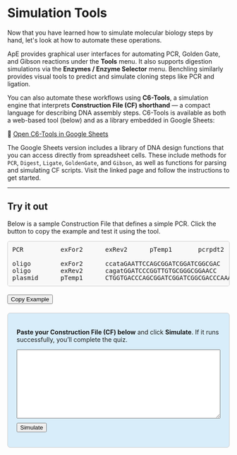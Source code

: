 # Simulation Tools

Now that you have learned how to simulate molecular biology steps by hand, let's look at how to automate these operations.

ApE provides graphical user interfaces for automating PCR, Golden Gate, and Gibson reactions under the **Tools** menu. It also supports digestion simulations via the **Enzymes / Enzyme Selector** menu. Benchling similarly provides visual tools to predict and simulate cloning steps like PCR and ligation.

You can also automate these workflows using **C6-Tools**, a simulation engine that interprets **Construction File (CF) shorthand** — a compact language for describing DNA assembly steps. C6-Tools is available as both a web-based tool (below) and as a library embedded in Google Sheets:

🔗 [Open C6-Tools in Google Sheets](https://docs.google.com/spreadsheets/d/1WATXfGTY0VgpDDVf2EDKTBbBRSOQa_rFcOwFp1GsBjU/edit?usp=sharing)

The Google Sheets version includes a library of DNA design functions that you can access directly from spreadsheet cells. These include methods for `PCR`, `Digest`, `Ligate`, `GoldenGate`, and `Gibson`, as well as functions for parsing and simulating CF scripts. Visit the linked page and follow the instructions to get started.


--- 

## Try it out

Below is a sample Construction File that defines a simple PCR. Click the button to copy the example and test it using the tool.

<pre id="cf_quiz_example" style="background:#f8f8f8; border:1px solid #ccc; padding:10px; border-radius:4px; overflow-x:auto; white-space:pre;">PCR          exFor2      exRev2      pTemp1       pcrpdt2

oligo        exFor2      ccataGAATTCCAGCGGATCGGATCGGCGAC
oligo        exRev2      cagatGGATCCCGGTTGTGCGGGCGGAACC
plasmid      pTemp1      CTGGTGACCCAGCGGATCGGATCGGCGACCCAAAGCGCCTGGTTCCGCCCGCACAACCGCGA</pre>
<button onclick="navigator.clipboard.writeText(document.getElementById('cf_quiz_example').innerText)" style="margin-top:5px;">Copy Example</button>

<form id="cf_quiz_form" style="background-color:#d8edfa; padding:20px; border:1px solid #ccc; border-radius:6px; margin-top:20px;">
  <p><strong>Paste your Construction File (CF) below</strong> and click <strong>Simulate</strong>. If it runs successfully, you’ll complete the quiz.</p>
  <textarea id="cf_quiz_input" rows="10" style="width:100%; font-family:monospace;"></textarea>
  <br>
  <button type="button" id="cf_quiz_btn" style="margin-top:10px;">Simulate</button>
  <p id="cf_quiz_result" style="margin-top: 10px; font-weight:bold;"></p>
</form>

<script>
  document.getElementById("cf_quiz_btn").addEventListener("click", function () {
    const input = document.getElementById("cf_quiz_input").value.trim();
    const resultP = document.getElementById("cf_quiz_result");
    resultP.innerHTML = "";

    try {
      if (!window.C6 || typeof window.C6.parseCF !== "function") {
        throw new Error("C6 tools not loaded. Please ensure window.C6 is available.");
      }

      const steps = window.C6.parseCF(input);
      console.log(steps)

      const results = window.C6.simCF(steps);
      console.log(results)

      if (!Array.isArray(results) || results.length === 0) {
        resultP.innerHTML = "❌ No simulation steps returned. Please check your input.";
        return;
      }

      let outputHTML = "<p style='color:green; font-weight:bold;'>✅ Simulation successful!</p>";
      outputHTML += "<table style='width:100%; border-collapse:collapse;'><thead><tr><th style='border-bottom:1px solid #ccc; text-align:left;'>Name</th><th style='border-bottom:1px solid #ccc; text-align:left;'>Sequence</th></tr></thead><tbody>";

      results.forEach(row => {
        if (Array.isArray(row) && row.length >= 2) {
          const name = row[0];
          const seq = row[1];
          outputHTML += `<tr><td style="padding:4px 8px; border-bottom:1px solid #eee;">${name}</td><td style="padding:4px 8px; border-bottom:1px solid #eee; font-family:monospace;">${seq}</td></tr>`;
        }
      });

      outputHTML += "</tbody></table>";
      resultP.innerHTML = outputHTML;

      if (typeof window.progressManager !== "undefined") {
        window.progressManager.addCompletion("simulation_tools_q1", "correct");
      }
    } catch (err) {
      resultP.innerHTML = `<span style="color:red;">❌ Error: ${err.message}</span>`;
    }
  });
</script>
